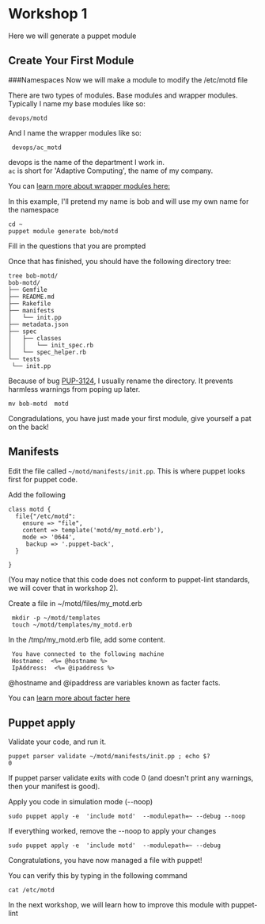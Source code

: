 Workshop 1
==========

Here we will generate a puppet module


## Create Your First Module

###Namespaces
Now we will make a module to modify the /etc/motd file
 

There are two types of modules. Base modules and wrapper modules. Typically I name my base modules like so:

    devops/motd
    
 And I name the wrapper modules like so: 
 
     devops/ac_motd
   
devops is the name of the department I work in.   
`ac` is short for 'Adaptive Computing', the name of my company. 

You can [learn more about wrapper modules here:](http://garylarizza.com/blog/2014/02/17/puppet-workflow-part-2/)

In this example, I'll pretend my name is bob and will use my own name for the namespace


    cd ~
    puppet module generate bob/motd
    
Fill in the questions that you are prompted
   
   Once that has finished, you should have the following directory tree: 
   
   ```
   tree bob-motd/
bob-motd/
├── Gemfile
├── README.md
├── Rakefile
├── manifests
│   └── init.pp
├── metadata.json
├── spec
│   ├── classes
│   │   └── init_spec.rb
│   └── spec_helper.rb
└── tests
    └── init.pp
```

Because of bug [PUP-3124](https://tickets.puppetlabs.com/browse/PUP-3124), I usually rename the directory. It prevents harmless warnings from poping up later. 

    mv bob-motd  motd
    
    
Congradulations, you have just made your first module, give yourself a pat on the back!
 
 
## Manifests
 
 Edit the file called `~/motd/manifests/init.pp`. This is where puppet looks first for puppet code. 
 
 Add the following
 
 ```
 class motd {
   file{"/etc/motd":
     ensure => "file", 
     content => template('motd/my_motd.erb'),                                                                                                                                                                                                                                                                                                                         
     mode => '0644',
      backup => '.puppet-back', 
   }
   
 }
 ```
 (You may notice that this code does not conform to puppet-lint standards, we will cover that in workshop 2). 
 
 Create a file in ~/motd/files/my_motd.erb
 
     mkdir -p ~/motd/templates
     touch ~/motd/templates/my_motd.erb
     
 In the /tmp/my_motd.erb file, add some content. 
 
     You have connected to the following machine
     Hostname:  <%= @hostname %>
     IpAddress:  <%= @ipaddress %>
     
@hostname and @ipaddress are variables known as facter facts. 

You can [learn more about facter here](http://puppetlabs.com/facter)

## Puppet apply

Validate your code, and run it. 

    puppet parser validate ~/motd/manifests/init.pp ; echo $?
    0

If puppet parser validate exits with code 0 (and doesn't print any warnings, then your manifest is good). 

Apply you code in simulation mode (--noop)

    sudo puppet apply -e  'include motd'  --modulepath=~ --debug --noop

If everything worked, remove the --noop to apply your changes

    sudo puppet apply -e  'include motd'  --modulepath=~ --debug
    
    
Congratulations, you have now managed a file with puppet!

You can verify this by typing in the following command

    cat /etc/motd


In the next workshop, we will learn how to improve this module with puppet-lint